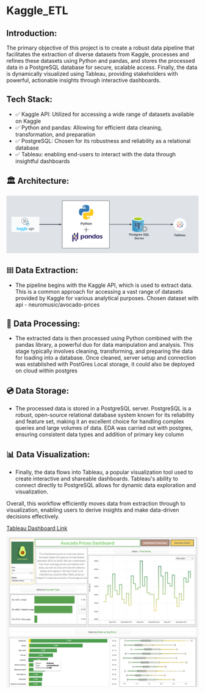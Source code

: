 # Kaggle_ETL

## Introduction:
The primary objective of this project is to create a robust data pipeline that facilitates the extraction of diverse datasets from Kaggle, processes and refines these datasets using Python and pandas, and stores the processed data in a PostgreSQL database for secure, scalable access. Finally, the data is dynamically visualized using Tableau, providing stakeholders with powerful, actionable insights through interactive dashboards.

## Tech Stack:

- ✅ Kaggle API: Utilized for accessing a wide range of datasets available on Kaggle
- ✅ Python and pandas: Allowing for efficient data cleaning, transformation, and preparation
- ✅ PostgreSQL: Chosen for its robustness and reliability as a relational database
- ✅ Tableau: enabling end-users to interact with the data through insightful dashboards

## 🏛️ Architecture:

![alt text](https://github.com/ashwin975/Kaggle_ETL/blob/main/Kaggle%20ETL.png)

## 𝍖 Data Extraction: 
- The pipeline begins with the Kaggle API, which is used to extract data. This is a common approach for accessing a vast range of datasets provided by Kaggle for various analytical purposes.
Chosen dataset with api - neuromusic/avocado-prices 

## 📝 Data Processing: 
- The extracted data is then processed using Python combined with the pandas library, a powerful duo for data manipulation and analysis. This stage typically involves cleaning, transforming, and preparing the data for loading into a database.
Once cleaned, server setup and connection was established with PostGres Local storage, it could also be deployed on cloud within postgres

## 💿 Data Storage: 
- The processed data is stored in a PostgreSQL server. PostgreSQL is a robust, open-source relational database system known for its reliability and feature set, making it an excellent choice for handling complex queries and large volumes of data.
EDA was carried out with postgres, ensuring consistent data types and addition of primary key column

## 📊 Data Visualization: 
- Finally, the data flows into Tableau, a popular visualization tool used to create interactive and shareable dashboards. Tableau's ability to connect directly to PostgreSQL allows for dynamic data exploration and visualization.

Overall, this workflow efficiently moves data from extraction through to visualization, enabling users to derive insights and make data-driven decisions effectively.

[Tableau Dashboard Link](https://public.tableau.com/app/profile/ashwin.singaram/viz/Avocados_17182429828380/PriceOverview)

![alt text](https://github.com/ashwin975/Kaggle_ETL/blob/main/Dash_snap.png)
